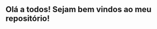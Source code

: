 ## Olá a todos! Sejam bem vindos ao meu repositório!

<!--
Meu nome é Laura, tenho 16 anos. 
Sou apaixonada por música, livros e história. 
Atualmente estou cursando o Ensino Médio pelo SESI-SP integrado com o curso técnico de Desenvolvimento de Sistemas pelo SENAI.
Minha jornada técnica comecou no início do ano de 2025, no curso de Desenvolvimento de Sistemas, durante esse período venho aprendendo a programar em diferentes linguagens. 
Here are some ideas to get you started:
-->
